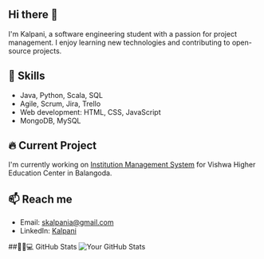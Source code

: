 ## Hi there 👋
I'm Kalpani, a software engineering student with a passion for project management. I enjoy learning new technologies and contributing to open-source projects.
## 🚀 Skills
- Java, Python, Scala, SQL
- Agile, Scrum, Jira, Trello
- Web development: HTML, CSS, JavaScript
- MongoDB, MySQL

## 🔥 Current Project
I'm currently working on [Institution Management System](https://github.com/sahan-chinthaka/vishwa-institute.git) for Vishwa Higher Education Center in Balangoda.

## 📫 Reach me
- Email: [skalpania@gmail.com](mailto:skalpania@gmail.com)
- LinkedIn: [Kalpani](https://www.linkedin.com/in/kalpani-ariyawansha/)

##👩‍💻💻 GitHub Stats
![Your GitHub Stats](https://github-readme-stats.vercel.app/api?username=https://github.com/kalpani-ariyawansha/kalpani-ariyawansha/&show_icons=true&hide_title=true)



